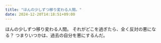 ```yaml
---
title: "ほんの少しずつ移り変わる人間。"
date: 2024-12-20T14:18:51+09:00
---
```

ほんの少しずつ移り変わる人間。
それがどこを過ぎたら、全く反対の悪になる？
つまりいつかは、過去の自分を悪にするんだ。
